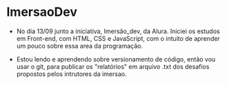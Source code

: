 # ImersaoDev


- No dia 13/09 junto a iniciativa, Imersão_dev, da Alura. Iniciei os estudos em Front-end, com HTML, CSS e JavaScript, com o intuito de aprender um pouco sobre essa area da programação.

- Estou lendo e aprendendo sobre versionamento de código, então vou usar o git, para publicar os "relatórios" em arquivo .txt dos desafios propostos pelos intrutores da imersao.

